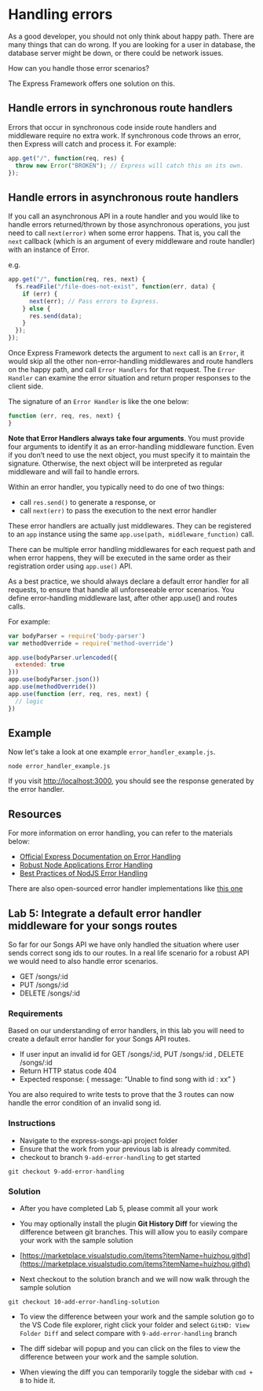 # Handling errors

As a good developer, you should not only think about happy path. There are many things that can do wrong. If you are looking for a user in database, the database server might be down, or there could be network issues.

How can you handle those error scenarios?

The Express Framework offers one solution on this.

## Handle errors in synchronous route handlers

Errors that occur in synchronous code inside route handlers and middleware require no extra work. If synchronous code throws an error, then Express will catch and process it. For example:

```javascript
app.get("/", function(req, res) {
  throw new Error("BROKEN"); // Express will catch this on its own.
});
```

## Handle errors in asynchronous route handlers

If you call an asynchronous API in a route handler and you would like to handle errors returned/thrown by those asynchronous operations, you just need to call `next(error)` when some error happens. That is, you call the `next` callback \(which is an argument of every middleware and route handler\) with an instance of Error.

e.g.

```javascript
app.get("/", function(req, res, next) {
  fs.readFile("/file-does-not-exist", function(err, data) {
    if (err) {
      next(err); // Pass errors to Express.
    } else {
      res.send(data);
    }
  });
});
```

Once Express Framework detects the argument to `next` call is an `Error`, it would skip all the other non-error-handling middlewares and route handlers on the happy path, and call `Error Handlers` for that request. The `Error Handler` can examine the error situation and return proper responses to the client side.

The signature of an `Error Handler` is like the one below:

```javascript
function (err, req, res, next) {
}
```

**Note that Error Handlers always take four arguments**. You must provide four arguments to identify it as an error-handling middleware function. Even if you don’t need to use the next object, you must specify it to maintain the signature. Otherwise, the next object will be interpreted as regular middleware and will fail to handle errors.

Within an error handler, you typically need to do one of two things:

- call `res.send()` to generate a response, or
- call `next(err)` to pass the execution to the next error handler

These error handlers are actually just middlewares. They can be registered to an `app` instance using the same `app.use(path, middleware_function)` call.

There can be multiple error handling middlewares for each request path and when error happens, they will be executed in the same order as their registration order using `app.use()` API.

As a best practice, we should always declare a default error handler for all requests, to ensure that handle all unforeseeable error scenarios. You define error-handling middleware last, after other app.use() and routes calls.

For example:

```javascript
var bodyParser = require('body-parser')
var methodOverride = require('method-override')

app.use(bodyParser.urlencoded({
  extended: true
}))
app.use(bodyParser.json())
app.use(methodOverride())
app.use(function (err, req, res, next) {
  // logic
})
```

## Example

Now let's take a look at one example `error_handler_example.js`.

```text
node error_handler_example.js
```

If you visit [http://localhost:3000](http://localhost:3000), you should see the response generated by the error handler.

## Resources

For more information on error handling, you can refer to the materials below:

- [Official Express Documentation on Error Handling](https://expressjs.com/en/guide/error-handling.html)
- [Robust Node Applications Error Handling](https://strongloop.com/strongblog/robust-node-applications-error-handling/)
- [Best Practices of NodJS Error Handling](http://goldbergyoni.com/checklist-best-practices-of-node-js-error-handling/)

There are also open-sourced error handler implementations like [this one](https://github.com/ericelliott/express-error-handler)


## Lab 5: Integrate a default error handler middleware for your songs routes

So far for our Songs API we have only handled the situation where user sends correct song ids to our routes. In a real life scenario for a robust API we would need to also handle error scenarios.

- GET /songs/:id 
- PUT /songs/:id 
- DELETE /songs/:id


### Requirements
Based on our understanding of error handlers, in this lab you will need to create a default error handler for your Songs API routes.

- If user input an invalid id for GET /songs/:id, PUT /songs/:id , DELETE /songs/:id
- Return HTTP status code 404 
- Expected response: { message: “Unable to find song with id : xx” } 

You are also required to write tests to prove that the 3 routes can now handle the error condition of an invalid song id. 

### Instructions
- Navigate to the express-songs-api project folder
- Ensure that the work from your previous lab is already commited.
- checkout to branch `9-add-error-handling` to get started

```
git checkout 9-add-error-handling
```

### Solution
- After you have completed Lab 5, please commit all your work

- You may optionally install the plugin **Git History Diff** for viewing the difference between git branches. This will allow you to easily compare your work with the sample solution 

- [https://marketplace.visualstudio.com/items?itemName=huizhou.githd](https://marketplace.visualstudio.com/items?itemName=huizhou.githd)

- Next checkout to the solution branch and we will now walk through the sample solution
```
git checkout 10-add-error-handling-solution
``` 

- To view the difference between your work and the sample solution go to the VS Code file explorer, right click your folder and select `GitHD: View Folder Diff` and select compare with `9-add-error-handling` branch 

- The diff sidebar will popup and you can click on the files to view the difference between your work and the sample solution.

- When viewing the diff you can temporarily toggle the sidebar with `cmd + B` to hide it.
